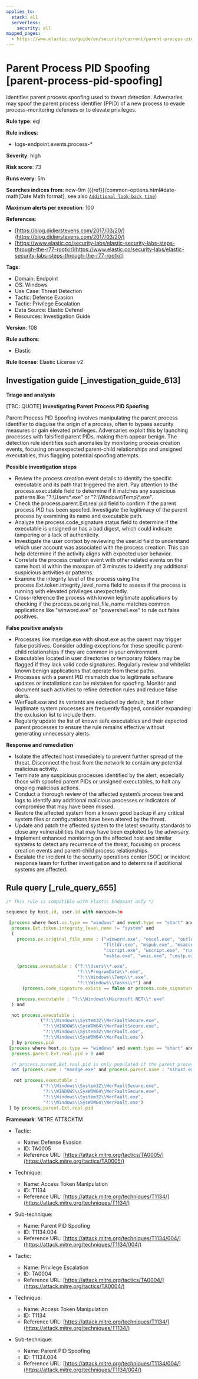 ```yaml
---
applies_to:
  stack: all
  serverless:
    security: all
mapped_pages:
  - https://www.elastic.co/guide/en/security/current/parent-process-pid-spoofing.html
---
```


# Parent Process PID Spoofing [parent-process-pid-spoofing]

Identifies parent process spoofing used to thwart detection. Adversaries may spoof the parent process identifier (PPID) of a new process to evade process-monitoring defenses or to elevate privileges.

**Rule type**: eql

**Rule indices**:

* logs-endpoint.events.process-*

**Severity**: high

**Risk score**: 73

**Runs every**: 5m

**Searches indices from**: now-9m ({{ref}}/common-options.html#date-math[Date Math format], see also [`Additional look-back time`](docs-content://solutions/security/detect-and-alert/create-detection-rule.md#rule-schedule))

**Maximum alerts per execution**: 100

**References**:

* [https://blog.didierstevens.com/2017/03/20/](https://blog.didierstevens.com/2017/03/20/)
* [https://www.elastic.co/security-labs/elastic-security-labs-steps-through-the-r77-rootkit](https://www.elastic.co/security-labs/elastic-security-labs-steps-through-the-r77-rootkit)

**Tags**:

* Domain: Endpoint
* OS: Windows
* Use Case: Threat Detection
* Tactic: Defense Evasion
* Tactic: Privilege Escalation
* Data Source: Elastic Defend
* Resources: Investigation Guide

**Version**: 108

**Rule authors**:

* Elastic

**Rule license**: Elastic License v2

## Investigation guide [_investigation_guide_613]

**Triage and analysis**

[TBC: QUOTE]
**Investigating Parent Process PID Spoofing**

Parent Process PID Spoofing involves manipulating the parent process identifier to disguise the origin of a process, often to bypass security measures or gain elevated privileges. Adversaries exploit this by launching processes with falsified parent PIDs, making them appear benign. The detection rule identifies such anomalies by monitoring process creation events, focusing on unexpected parent-child relationships and unsigned executables, thus flagging potential spoofing attempts.

**Possible investigation steps**

* Review the process creation event details to identify the specific executable and its path that triggered the alert. Pay attention to the process.executable field to determine if it matches any suspicious patterns like "?:\\Users\*.exe" or "?:\\Windows\\Temp\\*.exe".
* Check the process.parent.Ext.real.pid field to confirm if the parent process PID has been spoofed. Investigate the legitimacy of the parent process by examining its name and executable path.
* Analyze the process.code_signature.status field to determine if the executable is unsigned or has a bad digest, which could indicate tampering or a lack of authenticity.
* Investigate the user context by reviewing the user.id field to understand which user account was associated with the process creation. This can help determine if the activity aligns with expected user behavior.
* Correlate the process creation event with other related events on the same host.id within the maxspan of 3 minutes to identify any additional suspicious activities or patterns.
* Examine the integrity level of the process using the process.Ext.token.integrity_level_name field to assess if the process is running with elevated privileges unexpectedly.
* Cross-reference the process with known legitimate applications by checking if the process.pe.original_file_name matches common applications like "winword.exe" or "powershell.exe" to rule out false positives.

**False positive analysis**

* Processes like msedge.exe with sihost.exe as the parent may trigger false positives. Consider adding exceptions for these specific parent-child relationships if they are common in your environment.
* Executables located in user directories or temporary folders may be flagged if they lack valid code signatures. Regularly review and whitelist known benign applications that operate from these paths.
* Processes with a parent PID mismatch due to legitimate software updates or installations can be mistaken for spoofing. Monitor and document such activities to refine detection rules and reduce false alerts.
* WerFault.exe and its variants are excluded by default, but if other legitimate system processes are frequently flagged, consider expanding the exclusion list to include them.
* Regularly update the list of known safe executables and their expected parent processes to ensure the rule remains effective without generating unnecessary alerts.

**Response and remediation**

* Isolate the affected host immediately to prevent further spread of the threat. Disconnect the host from the network to contain any potential malicious activity.
* Terminate any suspicious processes identified by the alert, especially those with spoofed parent PIDs or unsigned executables, to halt any ongoing malicious actions.
* Conduct a thorough review of the affected system’s process tree and logs to identify any additional malicious processes or indicators of compromise that may have been missed.
* Restore the affected system from a known good backup if any critical system files or configurations have been altered by the threat.
* Update and patch the affected system to the latest security standards to close any vulnerabilities that may have been exploited by the adversary.
* Implement enhanced monitoring on the affected host and similar systems to detect any recurrence of the threat, focusing on process creation events and parent-child process relationships.
* Escalate the incident to the security operations center (SOC) or incident response team for further investigation and to determine if additional systems are affected.


## Rule query [_rule_query_655]

```js
/* This rule is compatible with Elastic Endpoint only */

sequence by host.id, user.id with maxspan=3m

 [process where host.os.type == "windows" and event.type == "start" and
  process.Ext.token.integrity_level_name != "system" and
  (
    process.pe.original_file_name : ("winword.exe", "excel.exe", "outlook.exe", "powerpnt.exe", "eqnedt32.exe",
                                     "fltldr.exe", "mspub.exe", "msaccess.exe", "powershell.exe", "pwsh.exe",
                                     "cscript.exe", "wscript.exe", "rundll32.exe", "regsvr32.exe", "msbuild.exe",
                                     "mshta.exe", "wmic.exe", "cmstp.exe", "msxsl.exe") or

    (process.executable : ("?:\\Users\\*.exe",
                           "?:\\ProgramData\\*.exe",
                           "?:\\Windows\\Temp\\*.exe",
                           "?:\\Windows\\Tasks\\*") and
      (process.code_signature.exists == false or process.code_signature.status : "errorBadDigest")) or

    process.executable : "?:\\Windows\\Microsoft.NET\\*.exe"
  ) and

  not process.executable :
             ("?:\\Windows\\System32\\WerFaultSecure.exe",
              "?:\\WINDOWS\\SysWOW64\\WerFaultSecure.exe",
              "?:\\Windows\\System32\\WerFault.exe",
              "?:\\Windows\\SysWOW64\\WerFault.exe")
  ] by process.pid
 [process where host.os.type == "windows" and event.type == "start" and
  process.parent.Ext.real.pid > 0 and

  /* process.parent.Ext.real.pid is only populated if the parent process pid doesn't match */
  not (process.name : "msedge.exe" and process.parent.name : "sihost.exe") and

   not process.executable :
             ("?:\\Windows\\System32\\WerFaultSecure.exe",
              "?:\\WINDOWS\\SysWOW64\\WerFaultSecure.exe",
              "?:\\Windows\\System32\\WerFault.exe",
              "?:\\Windows\\SysWOW64\\WerFault.exe")
 ] by process.parent.Ext.real.pid
```

**Framework**: MITRE ATT&CKTM

* Tactic:

    * Name: Defense Evasion
    * ID: TA0005
    * Reference URL: [https://attack.mitre.org/tactics/TA0005/](https://attack.mitre.org/tactics/TA0005/)

* Technique:

    * Name: Access Token Manipulation
    * ID: T1134
    * Reference URL: [https://attack.mitre.org/techniques/T1134/](https://attack.mitre.org/techniques/T1134/)

* Sub-technique:

    * Name: Parent PID Spoofing
    * ID: T1134.004
    * Reference URL: [https://attack.mitre.org/techniques/T1134/004/](https://attack.mitre.org/techniques/T1134/004/)

* Tactic:

    * Name: Privilege Escalation
    * ID: TA0004
    * Reference URL: [https://attack.mitre.org/tactics/TA0004/](https://attack.mitre.org/tactics/TA0004/)

* Technique:

    * Name: Access Token Manipulation
    * ID: T1134
    * Reference URL: [https://attack.mitre.org/techniques/T1134/](https://attack.mitre.org/techniques/T1134/)

* Sub-technique:

    * Name: Parent PID Spoofing
    * ID: T1134.004
    * Reference URL: [https://attack.mitre.org/techniques/T1134/004/](https://attack.mitre.org/techniques/T1134/004/)



